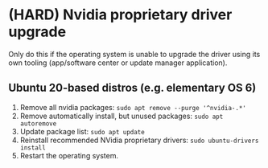 # (HARD) Nvidia proprietary driver upgrade

Only do this if the operating system is unable to upgrade the driver using its own tooling (app/software center or update manager application).

## Ubuntu 20-based distros (e.g. elementary OS 6)

1. Remove all nvidia packages: `sudo apt remove --purge '^nvidia-.*'`
2. Remove automatically install, but unused packages: `sudo apt autoremove`
3. Update package list: `sudo apt update`
4. Reinstall recommended NVidia proprietary drivers: `sudo ubuntu-drivers install`
5. Restart the operating system.
